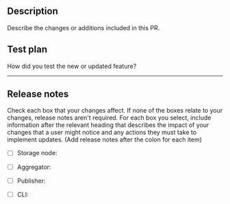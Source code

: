 ## Description

Describe the changes or additions included in this PR.

## Test plan

How did you test the new or updated feature?

---

## Release notes

Check each box that your changes affect. If none of the boxes relate to your changes, release notes aren't required.
For each box you select, include information after the relevant heading that describes the impact of your changes that
a user might notice and any actions they must take to implement updates. (Add release notes after the colon for each item)

- [ ] Storage node:
- [ ] Aggregator:
- [ ] Publisher:
- [ ] CLI:

